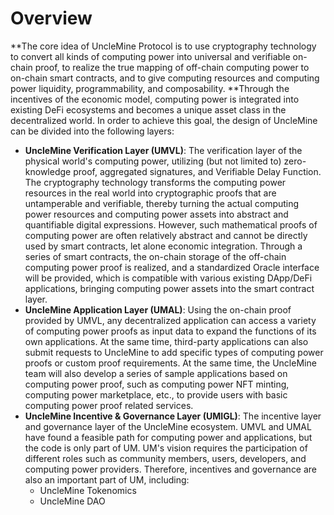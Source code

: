 # Overview

**The core idea of ​​UncleMine Protocol is to use cryptography technology to convert all kinds of computing power into universal and verifiable on-chain proof, to realize the true mapping of off-chain computing power to on-chain smart contracts, and to give computing resources and computing power liquidity, programmability, and composability. **Through the incentives of the economic model, computing power is integrated into existing DeFi ecosystems and becomes a unique asset class in the decentralized world. In order to achieve this goal, the design of UncleMine can be divided into the following layers:

* **UncleMine Verification Layer (UMVL)**: The verification layer of the physical world's computing power, utilizing (but not limited to) zero-knowledge proof, aggregated signatures, and Verifiable Delay Function. The cryptography technology transforms the computing power resources in the real world into cryptographic proofs that are untamperable and verifiable, thereby turning the actual computing power resources and computing power assets into abstract and quantifiable digital expressions. However, such mathematical proofs of computing power are often relatively abstract and cannot be directly used by smart contracts, let alone economic integration. Through a series of smart contracts, the on-chain storage of the off-chain computing power proof is realized, and a standardized Oracle interface will be provided, which is compatible with various existing DApp/DeFi applications, bringing computing power assets into the smart contract layer.
* **UncleMine Application Layer (UMAL)**: Using the on-chain proof provided by UMVL, any decentralized application can access a variety of computing power proofs as input data to expand the functions of its own applications. At the same time, third-party applications can also submit requests to UncleMine to add specific types of computing power proofs or custom proof requirements. At the same time, the UncleMine team will also develop a series of sample applications based on computing power proof, such as computing power NFT minting, computing power marketplace, etc., to provide users with basic computing power proof related services.
* **UncleMine Incentive & Governance Layer (UMIGL)**: The incentive layer and governance layer of the UncleMine ecosystem. UMVL and UMAL have found a feasible path for computing power and applications, but the code is only part of UM. UM's vision requires the participation of different roles such as community members, users, developers, and computing power providers. Therefore, incentives and governance are also an important part of UM, including:
  * UncleMine Tokenomics
  * UncleMine DAO

